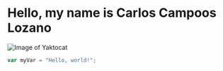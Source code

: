 # Hello, my name is Carlos Campoos Lozano
![Image of Yaktocat](https://octodex.github.com/images/yaktocat.png)
``` javascript
var myVar = "Hello, world!";
```
